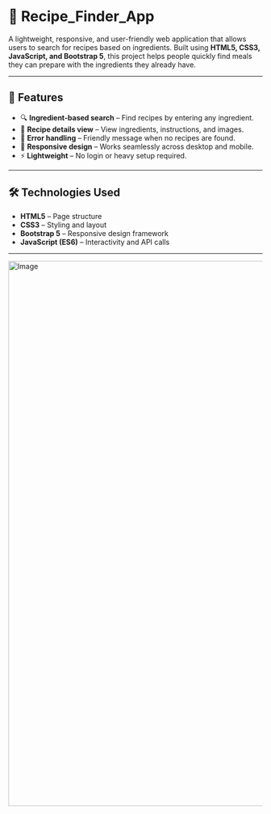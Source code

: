 # 🍳 Recipe_Finder_App

A lightweight, responsive, and user-friendly web application that allows users to search for recipes based on ingredients. Built using **HTML5, CSS3, JavaScript, and Bootstrap 5**, this project helps people quickly find meals they can prepare with the ingredients they already have.  

---

## 📌 Features
- 🔍 **Ingredient-based search** – Find recipes by entering any ingredient.  
- 📑 **Recipe details view** – View ingredients, instructions, and images.  
- 🚫 **Error handling** – Friendly message when no recipes are found.  
- 📱 **Responsive design** – Works seamlessly across desktop and mobile.  
- ⚡ **Lightweight** – No login or heavy setup required.  

---

## 🛠️ Technologies Used
- **HTML5** – Page structure  
- **CSS3** – Styling and layout  
- **Bootstrap 5** – Responsive design framework  
- **JavaScript (ES6)** – Interactivity and API calls  
 
---
<img width="1919" height="1079" alt="Image" src="https://github.com/user-attachments/assets/ec0cfab6-8ec5-4be1-95ff-2dfe3d6dea1e" />
